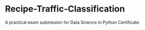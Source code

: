 # Recipe-Traffic-Classification
A practical exam submission for Data Science in Python Certificate. 
